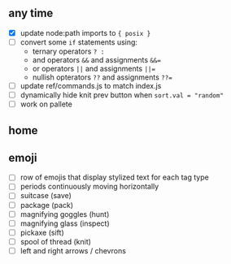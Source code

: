 ## any time

- [x] update node:path imports to `{ posix }`
- [ ] convert some `if` statements using:
  - ternary operators `? :`
  - and operators `&&` and assignments `&&=`
  - or operators `||` and assignments `||=`
  - nullish opterators `??` and assignments `??=`
- [ ] update ref/commands.js to match index.js
- [ ] dynamically hide knit prev button when `sort.val = "random"` 
- [ ] work on pallete

## home

## emoji

- [ ] row of emojis that display stylized text for each tag type
- [ ] periods continuously moving horizontally
- [ ] suitcase (save)
- [ ] package (pack)
- [ ] magnifying goggles (hunt)
- [ ] magnifying glass (inspect)
- [ ] pickaxe (sift)
- [ ] spool of thread (knit)
- [ ] left and right arrows / chevrons